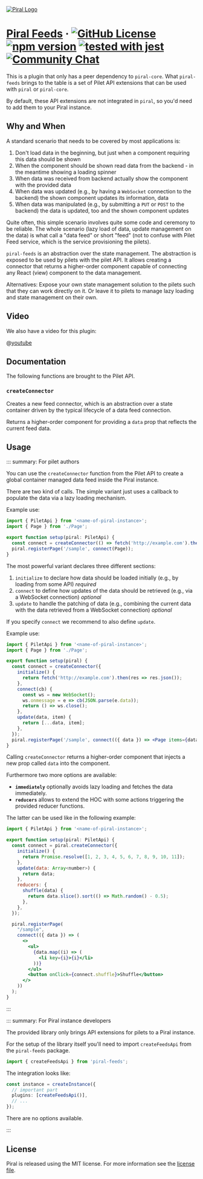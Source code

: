 [![Piral Logo](https://github.com/smapiot/piral/raw/main/docs/assets/logo.png)](https://piral.io)

# [Piral Feeds](https://piral.io) &middot; [![GitHub License](https://img.shields.io/badge/license-MIT-blue.svg)](https://github.com/smapiot/piral/blob/main/LICENSE) [![npm version](https://img.shields.io/npm/v/piral-feeds.svg?style=flat)](https://www.npmjs.com/package/piral-feeds) [![tested with jest](https://img.shields.io/badge/tested_with-jest-99424f.svg)](https://jestjs.io) [![Community Chat](https://dcbadge.vercel.app/api/server/kKJ2FZmK8t?style=flat)](https://discord.gg/kKJ2FZmK8t)

This is a plugin that only has a peer dependency to `piral-core`. What `piral-feeds` brings to the table is a set of Pilet API extensions that can be used with `piral` or `piral-core`.

By default, these API extensions are not integrated in `piral`, so you'd need to add them to your Piral instance.

## Why and When

A standard scenario that needs to be covered by most applications is:

1. Don't load data in the beginning, but just when a component requiring this data should be shown
2. When the component should be shown read data from the backend - in the meantime showing a loading spinner
3. When data was received from backend actually show the component with the provided data
4. When data was updated (e.g., by having a `WebSocket` connection to the backend) the shown component updates its information, data
5. When data was manipulated (e.g., by submitting a `PUT` or `POST` to the backend) the data is updated, too and the shown component updates

Quite often, this simple scenario involves quite some code and ceremony to be reliable. The whole scenario (lazy load of data, update management on the data) is what call a "data feed" or short "feed" (not to confuse with Pilet Feed service, which is the service provisioning the pilets).

`piral-feeds` is an abstraction over the state management. The abstraction is exposed to be used by pilets with the pilet API. It allows creating a connector that returns a higher-order component capable of connecting any React (view) component to the data management.

Alternatives: Expose your own state management solution to the pilets such that they can work directly on it. Or leave it to pilets to manage lazy loading and state management on their own.

## Video

We also have a video for this plugin:

@[youtube](https://youtu.be/eW5EGlTDaec)

## Documentation

The following functions are brought to the Pilet API.

### `createConnector`

Creates a new feed connector, which is an abstraction over a state container driven by the typical lifecycle of a data feed connection.

Returns a higher-order component for providing a `data` prop that reflects the current feed data.

## Usage

::: summary: For pilet authors

You can use the `createConnector` function from the Pilet API to create a global container managed data feed inside the Piral instance.

There are two kind of calls. The simple variant just uses a callback to populate the data via a lazy loading mechanism.

Example use:

```ts
import { PiletApi } from '<name-of-piral-instance>';
import { Page } from './Page';

export function setup(piral: PiletApi) {
  const connect = createConnector(() => fetch('http://example.com').then(res => res.json()));
  piral.registerPage('/sample', connect(Page));
}
```

The most powerful variant declares three different sections:

1. `initialize` to declare how data should be loaded initially (e.g., by loading from some API) *required*
2. `connect` to define how updates of the data should be retrieved (e.g., via a WebSocket connection) *optional*
3. `update` to handle the patching of data (e.g., combining the current data with the data retrieved from a WebSocket connection) *optional*

If you specify `connect` we recommend to also define `update`.

Example use:

```jsx
import { PiletApi } from '<name-of-piral-instance>';
import { Page } from './Page';

export function setup(piral) {
  const connect = createConnector({
    initialize() {
      return fetch('http://example.com').then(res => res.json());
    },
    connect(cb) {
      const ws = new WebSocket();
      ws.onmessage = e => cb(JSON.parse(e.data));
      return () => ws.close();
    },
    update(data, item) {
      return [...data, item];
    },
  });
  piral.registerPage('/sample', connect(({ data }) => <Page items={data} />));
}
```

Calling `createConnector` returns a higher-order component that injects a new prop called `data` into the component.

Furthermore two more options are available:

- **`immediately`** optionally avoids lazy loading and fetches the data immediately.
- **`reducers`** allows to extend the HOC with some actions triggering the provided reducer functions.

The latter can be used like in the following example:

```jsx
import { PiletApi } from '<name-of-piral-instance>';

export function setup(piral: PiletApi) {
  const connect = piral.createConnector({
    initialize() {
      return Promise.resolve([1, 2, 3, 4, 5, 6, 7, 8, 9, 10, 11]);
    },
    update(data: Array<number>) {
      return data;
    },
    reducers: {
      shuffle(data) {
        return data.slice().sort(() => Math.random() - 0.5);
      },
    },
  });

  piral.registerPage(
    "/sample",
    connect(({ data }) => (
      <>
        <ul>
          {data.map((i) => (
            <li key={i}>{i}</li>
          ))}
        </ul>
        <button onClick={connect.shuffle}>Shuffle</button>
      </>
    ))
  );
}
```

:::

::: summary: For Piral instance developers

The provided library only brings API extensions for pilets to a Piral instance.

For the setup of the library itself you'll need to import `createFeedsApi` from the `piral-feeds` package.

```ts
import { createFeedsApi } from 'piral-feeds';
```

The integration looks like:

```ts
const instance = createInstance({
  // important part
  plugins: [createFeedsApi()],
  // ...
});
```

There are no options available.

:::

## License

Piral is released using the MIT license. For more information see the [license file](./LICENSE).
